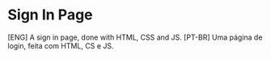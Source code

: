 # Sign In Page
 [ENG] A sign in page, done with HTML, CSS and JS. [PT-BR] Uma página de login, feita com HTML, CS e JS.
